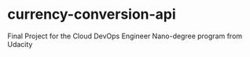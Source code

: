 # currency-conversion-api
Final Project for the Cloud DevOps Engineer Nano-degree program from Udacity 
